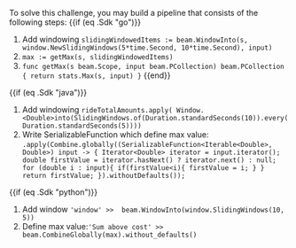 <!--
Licensed under the Apache License, Version 2.0 (the "License");
you may not use this file except in compliance with the License.
You may obtain a copy of the License at
http://www.apache.org/licenses/LICENSE-2.0
Unless required by applicable law or agreed to in writing, software
distributed under the License is distributed on an "AS IS" BASIS,
WITHOUT WARRANTIES OR CONDITIONS OF ANY KIND, either express or implied.
See the License for the specific language governing permissions and
limitations under the License.
-->

To solve this challenge, you may build a pipeline that consists of the following steps:
{{if (eq .Sdk "go")}}
1. Add windowing `slidingWindowedItems := beam.WindowInto(s, window.NewSlidingWindows(5*time.Second, 10*time.Second), input)`
2. `max := getMax(s, slidingWindowedItems)`
3. `func getMax(s beam.Scope, input beam.PCollection) beam.PCollection {
   return stats.Max(s, input)
   }`
{{end}}

{{if (eq .Sdk "java")}}
1. Add windowing `rideTotalAmounts.apply(
   Window.<Double>into(SlidingWindows.of(Duration.standardSeconds(10)).every(Duration.standardSeconds(5))))`
2. Write SerializableFunction which define max value: `.apply(Combine.globally((SerializableFunction<Iterable<Double>, Double>) input -> {
   Iterator<Double> iterator = input.iterator();
   double firstValue = iterator.hasNext() ? iterator.next() : null;
   for (double i : input){
   if(firstValue<i){
   firstValue = i;
   }
   }
   return firstValue;
   }).withoutDefaults());`

{{if (eq .Sdk "python")}}
1. Add window `'window' >>  beam.WindowInto(window.SlidingWindows(10, 5))`
2. Define max value:`'Sum above cost' >> beam.CombineGlobally(max).without_defaults()`
